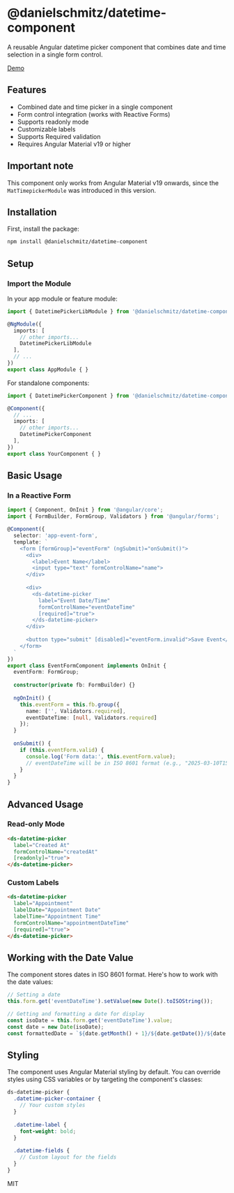 # @danielschmitz/datetime-component

A reusable Angular datetime picker component that combines date and time selection in a single form control.

[Demo](https://danielschmitz.github.io/datetime-component/)

## Features

- Combined date and time picker in a single component
- Form control integration (works with Reactive Forms)
- Supports readonly mode
- Customizable labels
- Supports Required validation
- Requires Angular Material v19 or higher

## Important note

This component only works from Angular Material v19 onwards, since the `MatTimepickerModule` was introduced in this version.


## Installation

First, install the package:

```bash
npm install @danielschmitz/datetime-component
```

## Setup

### Import the Module

In your app module or feature module:

```typescript
import { DatetimePickerLibModule } from '@danielschmitz/datetime-component';

@NgModule({
  imports: [
    // other imports...
    DatetimePickerLibModule
  ],
  // ...
})
export class AppModule { }
```

For standalone components:

```typescript
import { DatetimePickerComponent } from '@danielschmitz/datetime-component';

@Component({
  // ...
  imports: [
    // other imports...
    DatetimePickerComponent
  ],
})
export class YourComponent { }
```

## Basic Usage

### In a Reactive Form

```typescript
import { Component, OnInit } from '@angular/core';
import { FormBuilder, FormGroup, Validators } from '@angular/forms';

@Component({
  selector: 'app-event-form',
  template: `
    <form [formGroup]="eventForm" (ngSubmit)="onSubmit()">
      <div>
        <label>Event Name</label>
        <input type="text" formControlName="name">
      </div>
      
      <div>
        <ds-datetime-picker
          label="Event Date/Time"
          formControlName="eventDateTime"
          [required]="true">
        </ds-datetime-picker>
      </div>
      
      <button type="submit" [disabled]="eventForm.invalid">Save Event</button>
    </form>
  `
})
export class EventFormComponent implements OnInit {
  eventForm: FormGroup;
  
  constructor(private fb: FormBuilder) {}
  
  ngOnInit() {
    this.eventForm = this.fb.group({
      name: ['', Validators.required],
      eventDateTime: [null, Validators.required]
    });
  }
  
  onSubmit() {
    if (this.eventForm.valid) {
      console.log('Form data:', this.eventForm.value);
      // eventDateTime will be in ISO 8601 format (e.g., "2025-03-10T15:30:00.000Z")
    }
  }
}
```

## Advanced Usage

### Read-only Mode

```html
<ds-datetime-picker
  label="Created At"
  formControlName="createdAt"
  [readonly]="true">
</ds-datetime-picker>
```

### Custom Labels

```html
<ds-datetime-picker
  label="Appointment"
  labelDate="Appointment Date"
  labelTime="Appointment Time"
  formControlName="appointmentDateTime"
  [required]="true">
</ds-datetime-picker>
```

## Working with the Date Value

The component stores dates in ISO 8601 format. Here's how to work with the date values:

```typescript
// Setting a date
this.form.get('eventDateTime').setValue(new Date().toISOString());

// Getting and formatting a date for display
const isoDate = this.form.get('eventDateTime').value;
const date = new Date(isoDate);
const formattedDate = `${date.getMonth() + 1}/${date.getDate()}/${date.getFullYear()} ${date.getHours()}:${date.getMinutes()}`;
```

## Styling

The component uses Angular Material styling by default. You can override styles using CSS variables or by targeting the component's classes:

```scss
ds-datetime-picker {
  .datetime-picker-container {
    // Your custom styles
  }
  
  .datetime-label {
    font-weight: bold;
  }
  
  .datetime-fields {
    // Custom layout for the fields
  }
}
```

MIT